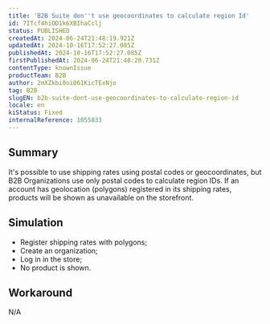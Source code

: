 ```yaml
---
title: 'B2B Suite don''t use geocoordinates to calculate region Id'
id: 7ITcf4hiOD1k6XBIhaCclj
status: PUBLISHED
createdAt: 2024-06-24T21:48:19.921Z
updatedAt: 2024-10-16T17:52:27.085Z
publishedAt: 2024-10-16T17:52:27.085Z
firstPublishedAt: 2024-06-24T21:48:20.731Z
contentType: knownIssue
productTeam: B2B
author: 2mXZkbi0oi061KicTExNjo
tag: B2B
slugEN: b2b-suite-dont-use-geocoordinates-to-calculate-region-id
locale: en
kiStatus: Fixed
internalReference: 1055033
---
```


## Summary


It's possible to use shipping rates using postal codes or geocoordinates, but B2B Organizations use only postal codes to calculate region IDs. If an account has geolocation (polygons) registered in its shipping rates, products will be shown as unavailable on the storefront.


##

## Simulation



- Register shipping rates with polygons;
- Create an organization;
- Log in in the store;
- No product is shown.


##

## Workaround


N/A




